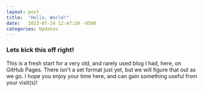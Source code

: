 ```yaml
---
layout: post
title:  "Hello, World!"
date:   2023-07-24 12:47:20 -0500
categories: Updates
---
```

### Lets kick this off right!
This is a fresh start for a very old, and rarely used blog I had, here, on GitHub Pages. There isn't a set format just yet, but we will figure that out as we go. I hope you enjoy your time here, and can gain something useful from your visit(s)!
